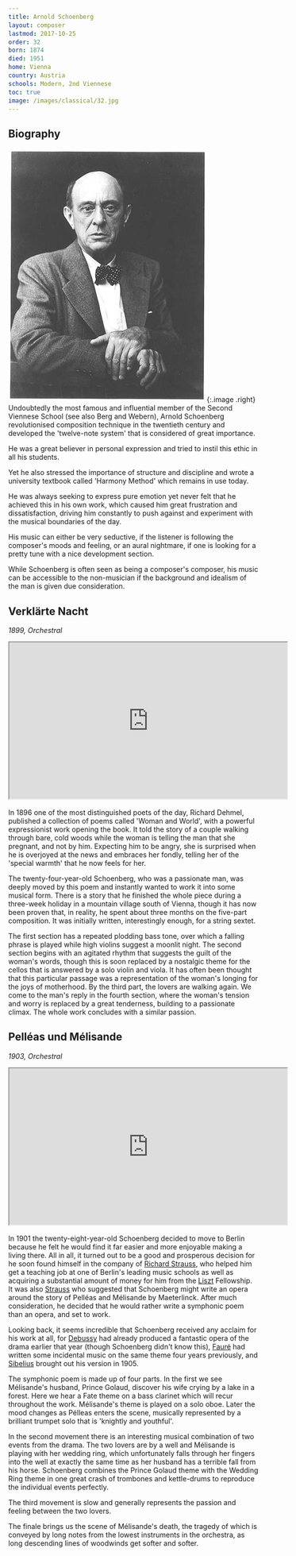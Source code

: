```yaml
---
title: Arnold Schoenberg
layout: composer
lastmod: 2017-10-25
order: 32
born: 1874
died: 1951
home: Vienna
country: Austria
schools: Modern, 2nd Viennese
toc: true
image: /images/classical/32.jpg
---
```


## Biography

![Arnold Schoenberg](/images/classical/32.jpg){:.image .right}
Undoubtedly the most famous and influential member of the Second Viennese School (see also Berg and Webern), Arnold Schoenberg revolutionised composition technique in the twentieth century and developed the 'twelve-note system' that is considered of great importance.

He was a great believer in personal expression and tried to instil this ethic in all his students.

Yet he also stressed the importance of structure and discipline and wrote a university textbook called 'Harmony Method' which remains in use today.

He was always seeking to express pure emotion yet never felt that he achieved this in his own work, which caused him great frustration and dissatisfaction, driving him constantly to push against and experiment with the musical boundaries of the day.

His music can either be very seductive, if the listener is following the composer's moods and feeling, or an aural nightmare, if one is looking for a pretty tune with a nice development section.

While Schoenberg is often seen as being a composer's composer, his music can be accessible to the non-musician if the background and idealism of the man is given due consideration.

## Verklärte Nacht

_1899, Orchestral_

<div class='embed-responsive embed-responsive-4by3'><iframe width='560' height='315' src='https://www.youtube.com/embed/5h5Xc-rUef4'  allowfullscreen></iframe></div>

In 1896 one of the most distinguished poets of the day, Richard Dehmel, published a collection of poems called 'Woman and World', with a powerful expressionist work opening the book.  It told the story of  a couple walking through bare, cold woods while the woman is telling the man that she pregnant, and not by him.  Expecting him to be angry, she is surprised when he is overjoyed at the news and embraces her fondly, telling her of the 'special warmth' that he now feels for her.

The twenty-four-year-old Schoenberg, who was a passionate man, was deeply moved by this poem and instantly wanted to work it into some musical form.  There is a story that he finished the whole piece during a three-week holiday in a mountain village south of Vienna, though it has now been proven that, in reality, he spent about three months on the five-part composition.  It was initially written, interestingly enough, for a string sextet.

The first section has a repeated plodding bass tone, over which a falling phrase is played while high violins suggest a moonlit night.  The second section begins with an agitated rhythm that suggests the guilt of the woman's words, though this is soon replaced by a nostalgic theme for the cellos that is answered by a solo violin and viola.  It has often been thought that this particular passage was a representation of the woman's longing for the joys of motherhood.  By the third part, the lovers are walking again.  We come to the man's reply in the fourth section, where the woman's tension and worry is replaced by a great tenderness, building to a passionate climax.  The whole work concludes with a similar passion.

## Pelléas und Mélisande

_1903, Orchestral_

<div class='embed-responsive embed-responsive-4by3'><iframe width='560' height='315' src='https://www.youtube.com/embed/AZGzRWROBW4'  allowfullscreen></iframe></div>

In 1901 the twenty-eight-year-old Schoenberg decided to move to Berlin because he felt he would find it far easier and more enjoyable making a living there.  All in all, it turned out to be a good and prosperous decision for he soon found himself in the company of [Richard Strauss](/classical/RStr/), who helped him get a teaching job at one of Berlin's leading music schools as well as acquiring a substantial amount of money for him from the [Liszt](/classical/FLis/) Fellowship.  It was also [Strauss](/classical/RStr/) who suggested that Schoenberg might write an opera around the story of Pelléas and Mélisande by Maeterlinck.  After much consideration, he decided that he would rather write a symphonic poem than an opera, and set to work.

Looking back, it seems incredible that Schoenberg received any acclaim for his work at all, for [Debussy](/classical/CDeb/) had already produced a fantastic opera of the drama earlier that year (though Schoenberg didn't know this), [Fauré](/classical/GFau/) had written some incidental music on the same theme four years previously, and [Sibelius](/classical/JSib/) brought out his version in 1905.

The symphonic poem is made up of four parts. In the first we see Mélisande's husband, Prince Golaud, discover his wife crying by a lake in a forest.  Here we hear a Fate theme on a bass clarinet which will recur throughout the work. Mélisande's theme is played on a solo oboe.  Later the mood changes as Pélleas enters the scene, musically represented by a brilliant trumpet solo that is 'knightly and youthful'. 

In the second movement there is an interesting musical combination of two events from the drama.  The two lovers are by a well and Mélisande is playing with her wedding ring, which unfortunately falls through her fingers into the well at exactly the same time as her husband has a terrible fall from his horse.  Schoenberg combines the Prince Golaud theme with the Wedding Ring theme in one great crash of trombones and kettle-drums to reproduce the individual events perfectly. 

The third movement is slow and generally represents the passion and feeling between the two lovers. 

The finale brings us the scene of Mélisande's death, the tragedy of which is conveyed by long notes from the lowest instruments in the orchestra, as long descending lines of woodwinds get softer and softer.
